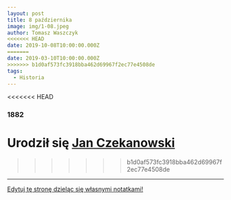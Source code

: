 ```yaml
---
layout: post
title: 8 października
image: img/1-08.jpeg
author: Tomasz Waszczyk
<<<<<<< HEAD
date: 2019-10-08T10:00:00.000Z
=======
date: 2019-03-10T10:00:00.000Z
>>>>>>> b1d0af573fc3918bba462d69967f2ec77e4508de
tags:
  - Historia
---
```


<<<<<<< HEAD
### 1882

Urodził się <a href="https://en.wikipedia.org/wiki/Jan_Czekanowski" target="_blank">Jan Czekanowski</a>
=======
>>>>>>> b1d0af573fc3918bba462d69967f2ec77e4508de

---

<a href="https://github.com/TomaszWaszczyk/historia.waszczyk.com/edit/master/src/content/october-8.md" target="_blank">Edytuj tę stronę dzieląc się własnymi notatkami!</a>
